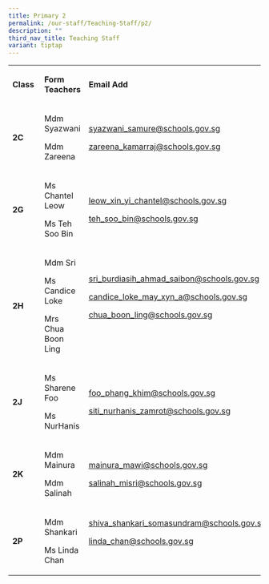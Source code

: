 ```yaml
---
title: Primary 2
permalink: /our-staff/Teaching-Staff/p2/
description: ""
third_nav_title: Teaching Staff
variant: tiptap
---
```

<table style="minWidth: 75px">
<colgroup>
<col>
<col>
<col>
</colgroup>
<tbody>
<tr>
<td rowspan="1" colspan="1">
<p><strong>Class&nbsp;</strong>
</p>
</td>
<td rowspan="1" colspan="1">
<p><strong>Form Teachers</strong>
</p>
</td>
<td rowspan="1" colspan="1">
<p><strong>Email Add</strong>
</p>
</td>
</tr>
<tr>
<td rowspan="1" colspan="1">
<p><strong>2C&nbsp;</strong>
</p>
</td>
<td rowspan="1" colspan="1">
<p>Mdm Syazwani</p>
<p>Mdm Zareena</p>
<p></p>
</td>
<td rowspan="1" colspan="1">
<p><a href="mailto:syazwani_samure@schools.gov.sg" rel="noopener noreferrer nofollow" target="_blank"><u>syazwani_samure@schools.gov.sg</u></a>
</p>
<p><a href="mailto:syazwani_samure@schools.gov.sg" rel="noopener noreferrer nofollow" target="_blank"><u>zareena_kamarraj@schools.gov.sg</u></a>
</p>
<p></p>
</td>
</tr>
<tr>
<td rowspan="1" colspan="1">
<p><strong>2G&nbsp;</strong>
</p>
</td>
<td rowspan="1" colspan="1">
<p>Ms Chantel Leow</p>
<p>Ms Teh Soo Bin</p>
<p></p>
</td>
<td rowspan="1" colspan="1">
<p><a href="mailto:syazwani_samure@schools.gov.sg" rel="noopener noreferrer nofollow" target="_blank"><u>leow_xin_yi_chantel@schools.gov.sg</u></a>
</p>
<p><a href="mailto:syazwani_samure@schools.gov.sg" rel="noopener noreferrer nofollow" target="_blank"><u>teh_soo_bin@schools.gov.sg</u></a>
</p>
<p></p>
</td>
</tr>
<tr>
<td rowspan="1" colspan="1">
<p><strong>2H&nbsp;</strong>
</p>
</td>
<td rowspan="1" colspan="1">
<p>Mdm Sri</p>
<p>Ms Candice Loke</p>
<p>Mrs Chua Boon Ling</p>
<p></p>
</td>
<td rowspan="1" colspan="1">
<p><a href="mailto:syazwani_samure@schools.gov.sg" rel="noopener noreferrer nofollow" target="_blank"><u>sri_burdiasih_ahmad_saibon@schools.gov.sg</u></a>
</p>
<p><a href="mailto:syazwani_samure@schools.gov.sg" rel="noopener noreferrer nofollow" target="_blank"><u>candice_loke_may_xyn_a@schools.gov.sg</u></a>
</p>
<p><a href="mailto:syazwani_samure@schools.gov.sg" rel="noopener noreferrer nofollow" target="_blank"><u>chua_boon_ling@schools.gov.sg</u></a>
</p>
<p>
<br>
</p>
</td>
</tr>
<tr>
<td rowspan="1" colspan="1">
<p><strong>2J&nbsp;</strong>
</p>
</td>
<td rowspan="1" colspan="1">
<p>Ms Sharene Foo</p>
<p>Ms NurHanis</p>
<p></p>
</td>
<td rowspan="1" colspan="1">
<p><a href="mailto:syazwani_samure@schools.gov.sg" rel="noopener noreferrer nofollow" target="_blank"><u>foo_phang_khim@schools.gov.sg</u></a>
</p>
<p><a href="mailto:syazwani_samure@schools.gov.sg" rel="noopener noreferrer nofollow" target="_blank"><u>siti_nurhanis_zamrot@schools.gov.sg</u></a>
</p>
<p></p>
</td>
</tr>
<tr>
<td rowspan="1" colspan="1">
<p><strong>2K&nbsp;</strong>
</p>
</td>
<td rowspan="1" colspan="1">
<p>Mdm Mainura</p>
<p>Mdm Salinah</p>
<p></p>
</td>
<td rowspan="1" colspan="1">
<p><a href="mailto:syazwani_samure@schools.gov.sg" rel="noopener noreferrer nofollow" target="_blank"><u>mainura_mawi@schools.gov.sg</u></a>
</p>
<p><a href="mailto:syazwani_samure@schools.gov.sg" rel="noopener noreferrer nofollow" target="_blank"><u>salinah_misri@schools.gov.sg</u></a>
</p>
<p></p>
</td>
</tr>
<tr>
<td rowspan="1" colspan="1">
<p><strong>2P&nbsp;</strong>
</p>
</td>
<td rowspan="1" colspan="1">
<p>Mdm Shankari</p>
<p>Ms Linda Chan</p>
<p></p>
</td>
<td rowspan="1" colspan="1">
<p><a href="mailto:syazwani_samure@schools.gov.sg" rel="noopener noreferrer nofollow" target="_blank"><u>shiva_shankari_somasundram@schools.gov.sg</u></a>
</p>
<p><a href="mailto:syazwani_samure@schools.gov.sg" rel="noopener noreferrer nofollow" target="_blank"><u>linda_chan@schools.gov.sg</u></a>
</p>
<p>
<br>
</p>
</td>
</tr>
</tbody>
</table>
<p></p>